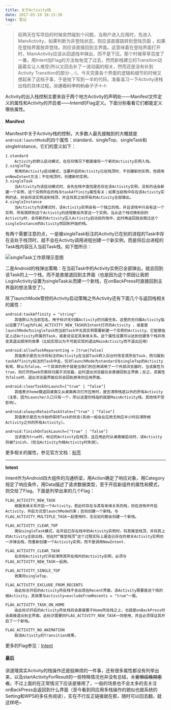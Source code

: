 ```yaml
---
title: 关于Activity栈
date: 2017-05-10 16:15:30
tags: 笔记
---
```


> ​	前两天在写项目的时候突然碰到个问题，当用户进入应用时，先进入MainActivity，如果判断为非登陆状态，则应该直接跳转到登陆页面 ，如果在登陆界面放弃登陆，则应该直接回到主界面。这意味着在登陆界面打开时，MainActivity应该从回退栈中弹出，而不是下压。那个时候草草百度了一番，用Intent加Flag的方法匆匆混了过去，然而新栈建立的Transition动画着实让人难受(所以又回去补了一波动画的相关，然而还是没有补到Activity Transition的部分-_-)，今天完善各个界面的逻辑和细节的时候又想起来了这档子事，于是抛下写到一半的代码，准备温习一下Activity进栈出栈的具体过程。~~又逮着码字的机会了了！！~~

​	Activity的出入栈控制主要来自于两个地方Activity的声明处——Manifest文件定义的属性和Activity的开启者——Intent的Flag定义。下面分别看看它们都能定义哪些属性。

<!--more-->

#### Manifest

​	Manifest中关于Activity栈的控制，大多数人最先接触到的大概就是`android:launchMode`的四个属性：standard、singleTop、singleTask和singleInstance，它们的意义如下：

```
1.standard
	Activity的默认启动模式，在任何情况下都直接将一个新的Activity实例入栈。
2.singleTop
	常用的Activity启动模式，当要开启的Activity已在栈顶时，不创建新的实例，但调用onNewIntent方法；不在栈顶时，创建新的实例。
3.singleTask
	当Activity为该启动模式时，会先在栈中查找是否存在该Activity实例，没有的话会新建一个实例，这个实例所在的栈与taskAffinity属性有关；如果当前栈中存在该Activity实例的话，则会将该实例送到栈顶，并且将其之前所有的Activity全部弹出。
4.singleInstance
	当Activity为该模式时，该Activity实例会有一个独立的栈，并且该栈中只会有这一个实例，所有跳转到这个Activity的进程都会共享这一个实例。当从这个栈切换到别的Activity时，会将新的Activity压入Activity启动前的栈中，此时再返回就会跳过这个singleInstance的Activity而回到开始的栈。
```

有两个需要注意的点，一是被singleTask标注的Activity已在别的进程的Task中存在且处于栈顶时，就不会在Activity调用进程创建一个新实例，而是将后台进程的Task栈内容压入当前Task栈，如下图所示：

![singleTask工作原理示意图](关于Activity栈/pic1.png)

二是Android的栈弹出策略：在当前Task中的Activity实例已全部弹出，就会回到该Task的上一个栈，而不是直接退回到主界面（也是因为这个原因让我把LoginActivity设置为singleTask从而建一个新栈，在onBackPress时直接回到主界面的想法落空了）。

除了launchMode管控的Activity启动策略之外Activity还有下面几个与返回栈相关的属性：

```
android:taskAffinity = "string"
	其值默认为当前包名，用于标识无归属Activity的归属任务。这里的无归属Activity指以设置了Flag为FLAG_ACTIVITY_NEW_TASK的Intent打开的Activity ，或者是launchMode为singleTask而当前Task中无其实例需要新建一个实例的Activity。它能够指定上述Activity所属的Task，或者说设定其亲缘关系。这个属性设置可以达到创建多个栈并改变其退出顺序的效果（比如实现以为不可能实现的退出MainActivity而不退出应用）
	
android:allowTaskReparenting = [true|false]
	其值表示是否允许将标注的Activity在当前Task转入后台时改变其所处Task，而归属到taskAffinity标注的Task中去，仅对launchMode为standard与singleTop的Activity有效，默认为false。一个具体的例子就是当我们的应用调用了一个外部浏览器时，当该属性为true，则打开的web页面将归属于浏览器，此时退出浏览器后会直接回到主界面；反之，该属性为false时，退出浏览器界面后将会回到原来的应用界面。
	
android:clearTaskOnLaunch=["true" | "false"]
	其值表示home键返回桌面又从桌面再次打开应用时，是否清除栈底以外的所有Activity（注意，因为Launcher入口只有一个，所以这里的栈指的就是MainActivity栈，其他栈不受影响）。
	
android:alwaysRetainTaskState=["true" | "false"]
	其值表示是否允许始终保持Task的状态(系统一般会在应用无响应半小时后清除根Activity之外的所有Activity)。
	
android:finishOnTaskLaunch=["true" | "false"]
	当该值为true时，标记的Activity在栈顶，且应用此时从桌面被启动时，该Activity将被finish，（但当Activity为根Activity时失效）。
```

更多相关的属性，参见官方文档：[<activity>标签](https://developer.android.google.cn/guide/topics/manifest/activity-element.html)

---

**Intent**

​	Intent作为Android四大组件的沟通桥梁，用Action确定了响应对象，用Category规定了响应条件，用Data描述了请求数据类型，至于开启新组件的属性和模式，则交给了Flag。下面是列举出来的几个Flag：

```
FLAG_ACTIVITY_NEW_TASK
	根据亲缘关系开启一个Activity，若此时存在与其有亲缘关系的栈，则在该栈中开启Activity，开启方式受launchMode约束；否则创建一个新栈。与FLAG_ACTIVITY_MULTIPLE_TASK一起使用时，无论如何都会创建一个新栈。
	
FLAG_ACTIVITY_CLEAR_TOP
	类似singleTask模式，在开启已存在栈中的Activity实例时，将其推至栈顶，并将其上的Activity全部出栈，但此时“推至栈顶”这个过程实际上是连已存在的相关Activity实例也一并弹出栈，而重新创建一个Activity实例，而不是调用NewIntent.
	
FLAG_ACTIVITY_CLEAR_TASK
	在目标Activity打开前清除其所在栈内的Activity实例，必须与FLAG_ACTIVITY_NEW_TASK一起用。
	
FLAG_ACTIVITY_SINGLE_TOP
	效果同singleTop.
	
FLAG_ACTIVITY_EXCLUDE_FROM_RECENTS 
	由此标志开启的Activity所处栈不会出现在Recent界面，该Activity需要是这个栈的根Activity，其效果与activity=excludeFromRecents = "true"一致。

FLAG_ACTIVITY_TASK_ON_HOME 
	由此标识开启的Activity所处栈将会直接置于Home所处栈之上，也就是onBackPress时会直接退出到主界面。此标识需要同FLAG_ACTIVITY_NEW_TASK一同使用，并且必须保证其开启了一个新栈。

FLAG_ACTIVITY_NO_ANIMATION
	取消Activity的Transition效果。

```

更多的Flag参见：[Intent](https://developer.android.google.cn/reference/android/content/Intent.html#FLAG_ACTIVITY_NEW_TASK)

#### 最后

讲道理其实Activity的栈操作还是挺麻烦的一件事，还有很多属性都没有列举出来，以及startActivityForResult的一些特殊情况也并没有总结，~~关爱懒癌晚期患者~~。不过上面的在正常情况下应该是够用了，一般的场景也不会太多的去关注onBackPress会返回到什么界面（至今看到同应用多栈操作的貌似也就系统的Setting和WPS的多任务阅读），实在不行反正链接就在那，随时可以回去翻，就这样吧~
